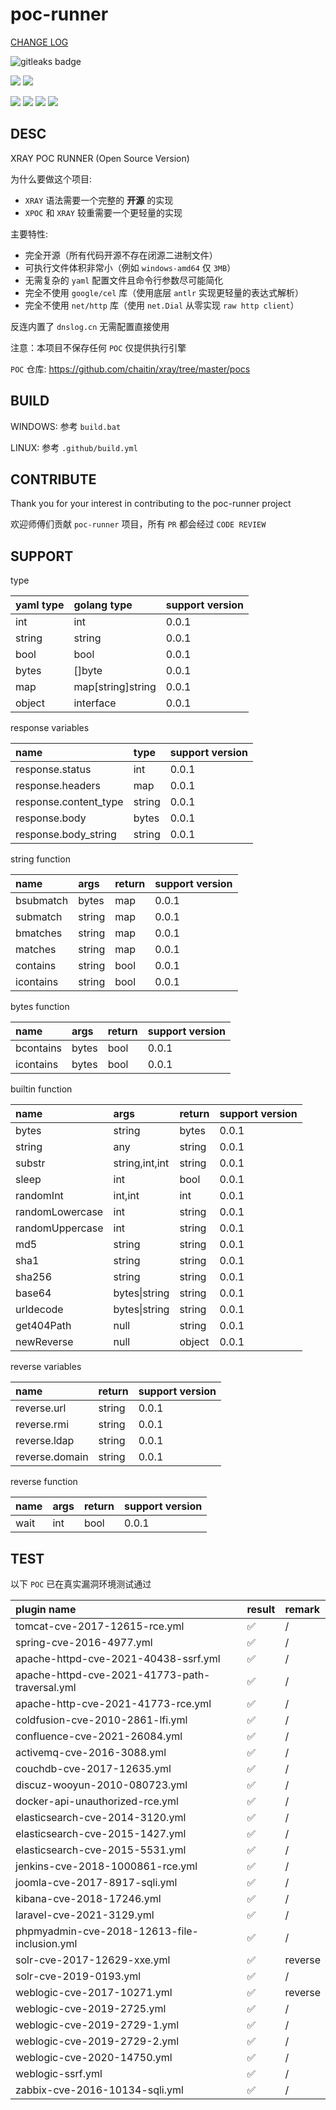 # poc-runner

[CHANGE LOG](CHANGELOG.MD)

<img alt="gitleaks badge" src="https://img.shields.io/badge/protected%20by-gitleaks-blue">

![](https://img.shields.io/github/downloads/4ra1n/poc-runner/total)
![](https://img.shields.io/github/v/release/4ra1n/poc-runner)

![](https://github.com/4ra1n/poc-runner/workflows/golang%20build/badge.svg)
![](https://github.com/4ra1n/poc-runner/workflows/golang%20check/badge.svg)
![](https://github.com/4ra1n/poc-runner/workflows/gitleaks%20check/badge.svg)
![](https://github.com/4ra1n/poc-runner/workflows/truffle%20check/badge.svg)

## DESC

XRAY POC RUNNER (Open Source Version)

为什么要做这个项目:

- `XRAY` 语法需要一个完整的 **开源** 的实现
- `XPOC` 和 `XRAY` 较重需要一个更轻量的实现

主要特性:

- 完全开源（所有代码开源不存在闭源二进制文件）
- 可执行文件体积非常小（例如 `windows-amd64` 仅 `3MB`）
- 无需复杂的 `yaml` 配置文件且命令行参数尽可能简化
- 完全不使用 `google/cel` 库（使用底层 `antlr` 实现更轻量的表达式解析）
- 完全不使用 `net/http` 库（使用 `net.Dial` 从零实现 `raw http client`）

反连内置了 `dnslog.cn` 无需配置直接使用

注意：本项目不保存任何 `POC` 仅提供执行引擎

`POC` 仓库: https://github.com/chaitin/xray/tree/master/pocs

## BUILD

WINDOWS: 参考 `build.bat`

LINUX: 参考 `.github/build.yml`

## CONTRIBUTE

Thank you for your interest in contributing to the poc-runner project

欢迎师傅们贡献 `poc-runner` 项目，所有 `PR` 都会经过 `CODE REVIEW`

## SUPPORT

type

| yaml type | golang type         | support version |
|:----------|:--------------------|:----------------|
| int       | int                 | 0.0.1           |
| string    | string              | 0.0.1           |
| bool      | bool                | 0.0.1           |
| bytes     | \[\]byte            | 0.0.1           |
| map       | map\[string\]string | 0.0.1           |
| object    | interface           | 0.0.1           |

response variables

| name                  | type   | support version |
|:----------------------|:-------|:----------------|
| response.status       | int    | 0.0.1           |
| response.headers      | map    | 0.0.1           |
| response.content_type | string | 0.0.1           |
| response.body         | bytes  | 0.0.1           |
| response.body_string  | string | 0.0.1           |

string function

| name      | args   | return | support version |
|:----------|:-------|:-------|:----------------|
| bsubmatch | bytes  | map    | 0.0.1           |
| submatch  | string | map    | 0.0.1           |
| bmatches  | string | map    | 0.0.1           |
| matches   | string | map    | 0.0.1           |
| contains  | string | bool   | 0.0.1           |
| icontains | string | bool   | 0.0.1           |

bytes function

| name      | args  | return | support version |
|:----------|:------|:-------|:----------------|
| bcontains | bytes | bool   | 0.0.1           |
| icontains | bytes | bool   | 0.0.1           |

builtin function

| name            | args           | return | support version |
|:----------------|:---------------|:-------|:----------------|
| bytes           | string         | bytes  | 0.0.1           |
| string          | any            | string | 0.0.1           |
| substr          | string,int,int | string | 0.0.1           |
| sleep           | int            | bool   | 0.0.1           |
| randomInt       | int,int        | int    | 0.0.1           |
| randomLowercase | int            | string | 0.0.1           |
| randomUppercase | int            | string | 0.0.1           |
| md5             | string         | string | 0.0.1           |
| sha1            | string         | string | 0.0.1           |
| sha256          | string         | string | 0.0.1           |
| base64          | bytes\|string  | string | 0.0.1           |
| urldecode       | bytes\|string  | string | 0.0.1           |
| get404Path      | null           | string | 0.0.1           |
| newReverse      | null           | object | 0.0.1           |

reverse variables

| name           | return | support version |
|:---------------|:-------|:----------------|
| reverse.url    | string | 0.0.1           |
| reverse.rmi    | string | 0.0.1           |
| reverse.ldap   | string | 0.0.1           |
| reverse.domain | string | 0.0.1           |

reverse function

| name | args | return | support version |
|:-----|:-----|:-------|:----------------|
| wait | int  | bool   | 0.0.1           |

## TEST

以下 `POC` 已在真实漏洞环境测试通过

| plugin name                                    | result | remark  |
|:-----------------------------------------------|:-------|:--------|
| tomcat-cve-2017-12615-rce.yml                  | ✅      | /       |
| spring-cve-2016-4977.yml                       | ✅      | /       |
| apache-httpd-cve-2021-40438-ssrf.yml           | ✅      | /       |
| apache-httpd-cve-2021-41773-path-traversal.yml | ✅      | /       |
| apache-http-cve-2021-41773-rce.yml             | ✅      | /       |
| coldfusion-cve-2010-2861-lfi.yml               | ✅      | /       |
| confluence-cve-2021-26084.yml                  | ✅      | /       |
| activemq-cve-2016-3088.yml                     | ✅      | /       |
| couchdb-cve-2017-12635.yml                     | ✅      | /       |
| discuz-wooyun-2010-080723.yml                  | ✅      | /       |
| docker-api-unauthorized-rce.yml                | ✅      | /       |
| elasticsearch-cve-2014-3120.yml                | ✅      | /       |
| elasticsearch-cve-2015-1427.yml                | ✅      | /       |
| elasticsearch-cve-2015-5531.yml                | ✅      | /       |
| jenkins-cve-2018-1000861-rce.yml               | ✅      | /       |
| joomla-cve-2017-8917-sqli.yml                  | ✅      | /       |
| kibana-cve-2018-17246.yml                      | ✅      | /       |
| laravel-cve-2021-3129.yml                      | ✅      | /       |
| phpmyadmin-cve-2018-12613-file-inclusion.yml   | ✅      | /       |
| solr-cve-2017-12629-xxe.yml                    | ✅      | reverse |
| solr-cve-2019-0193.yml                         | ✅      | /       |
| weblogic-cve-2017-10271.yml                    | ✅      | reverse |
| weblogic-cve-2019-2725.yml                     | ✅      | /       |
| weblogic-cve-2019-2729-1.yml                   | ✅      | /       |
| weblogic-cve-2019-2729-2.yml                   | ✅      | /       |
| weblogic-cve-2020-14750.yml                    | ✅      | /       |
| weblogic-ssrf.yml                              | ✅      | /       |
| zabbix-cve-2016-10134-sqli.yml                 | ✅      | /       |


